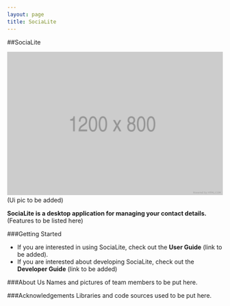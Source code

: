 ```yaml
---
layout: page
title: SociaLite
---
```

##SociaLite

![Ui](images/Ui.png)
(Ui pic to be added)

**SociaLite is a desktop application for managing your contact details.** 
(Features to be listed here)

###Getting Started
* If you are interested in using SociaLite, check out the **User Guide** (link to be added).
* If you are interested about developing SociaLite, check out the **Developer Guide** (link to be added)

###About Us
Names and pictures of team members to be put here.

###Acknowledgements
Libraries and code sources used to be put here.
